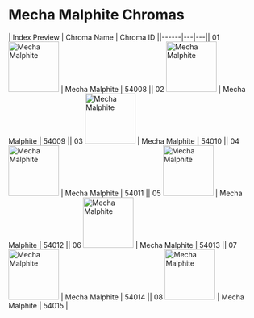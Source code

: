 # Mecha Malphite Chromas

| Index  Preview | Chroma Name | Chroma ID ||------|---|---|| 01  <img src='https://raw.communitydragon.org/latest/plugins/rcp-be-lol-game-data/global/default/v1/champion-chroma-images/54/54008.png' alt='Mecha Malphite' width='100'> | Mecha Malphite | 54008 || 02  <img src='https://raw.communitydragon.org/latest/plugins/rcp-be-lol-game-data/global/default/v1/champion-chroma-images/54/54009.png' alt='Mecha Malphite' width='100'> | Mecha Malphite | 54009 || 03  <img src='https://raw.communitydragon.org/latest/plugins/rcp-be-lol-game-data/global/default/v1/champion-chroma-images/54/54010.png' alt='Mecha Malphite' width='100'> | Mecha Malphite | 54010 || 04  <img src='https://raw.communitydragon.org/latest/plugins/rcp-be-lol-game-data/global/default/v1/champion-chroma-images/54/54011.png' alt='Mecha Malphite' width='100'> | Mecha Malphite | 54011 || 05  <img src='https://raw.communitydragon.org/latest/plugins/rcp-be-lol-game-data/global/default/v1/champion-chroma-images/54/54012.png' alt='Mecha Malphite' width='100'> | Mecha Malphite | 54012 || 06  <img src='https://raw.communitydragon.org/latest/plugins/rcp-be-lol-game-data/global/default/v1/champion-chroma-images/54/54013.png' alt='Mecha Malphite' width='100'> | Mecha Malphite | 54013 || 07  <img src='https://raw.communitydragon.org/latest/plugins/rcp-be-lol-game-data/global/default/v1/champion-chroma-images/54/54014.png' alt='Mecha Malphite' width='100'> | Mecha Malphite | 54014 || 08  <img src='https://raw.communitydragon.org/latest/plugins/rcp-be-lol-game-data/global/default/v1/champion-chroma-images/54/54015.png' alt='Mecha Malphite' width='100'> | Mecha Malphite | 54015 |